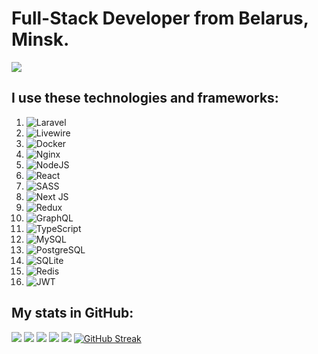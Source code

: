 # Full-Stack Developer from Belarus, Minsk.
![](https://komarev.com/ghpvc/?username=abobus-2288)
## I use these technologies and frameworks:
1. ![Laravel](https://img.shields.io/badge/laravel-%23FF2D20.svg?style=for-the-badge&logo=laravel&logoColor=white)
2. ![Livewire](https://img.shields.io/badge/livewire-4e56a6?style=for-the-badge&logo=livewire&logoColor=white)
3. ![Docker](https://img.shields.io/badge/Docker-2CA5E0?style=for-the-badge&logo=docker&logoColor=white)
4. ![Nginx](https://img.shields.io/badge/Nginx-009639?style=for-the-badge&logo=nginx&logoColor=white)
5. ![NodeJS](https://img.shields.io/badge/node.js-6DA55F?style=for-the-badge&logo=node.js&logoColor=white)
6. ![React](https://img.shields.io/badge/react-%2320232a.svg?style=for-the-badge&logo=react&logoColor=%2361DAFB)
7. ![SASS](https://img.shields.io/badge/Sass-CC6699?style=for-the-badge&logo=sass&logoColor=white)
8. ![Next JS](https://img.shields.io/badge/Next-black?style=for-the-badge&logo=next.js&logoColor=white)
9. ![Redux](https://img.shields.io/badge/redux-%23593d88.svg?style=for-the-badge&logo=redux&logoColor=white)
10. ![GraphQL](https://img.shields.io/badge/-GraphQL-E10098?style=for-the-badge&logo=graphql&logoColor=white)
11. ![TypeScript](https://img.shields.io/badge/TypeScript-007ACC?style=for-the-badge&logo=typescript&logoColor=white)
12. ![MySQL](https://img.shields.io/badge/MySQL-005C84?style=for-the-badge&logo=mysql&logoColor=white)
13. ![PostgreSQL](https://img.shields.io/badge/PostgreSQL-316192?style=for-the-badge&logo=postgresql&logoColor=white)
6. ![SQLite](https://img.shields.io/badge/SQLite-07405E?style=for-the-badge&logo=sqlite&logoColor=white)
7. ![Redis](https://img.shields.io/badge/redis-%23DD0031.svg?style=for-the-badge&logo=redis&logoColor=white)
8. ![JWT](https://img.shields.io/badge/JWT-000000?style=for-the-badge&logo=JSON%20web%20tokens&logoColor=white)

## My stats in GitHub:
![](http://github-profile-summary-cards.vercel.app/api/cards/profile-details?username=abobus-2288&theme=github_dark)
![](http://github-profile-summary-cards.vercel.app/api/cards/repos-per-language?username=abobus-2288&theme=github_dark) ![](http://github-profile-summary-cards.vercel.app/api/cards/most-commit-language?username=abobus-2288&theme=github_dark)
![](http://github-profile-summary-cards.vercel.app/api/cards/stats?username=abobus-2288&theme=github_dark) ![](http://github-profile-summary-cards.vercel.app/api/cards/productive-time?username=abobus-2288&theme=github_dark&utcOffset=8)
[![GitHub Streak](https://streak-stats.demolab.com?user=abobus-2288&date_format=M%20j%5B%2C%20Y%5D&mode=weekly&card_width=683&theme=github-dark-blue)](https://git.io/streak-stats)

